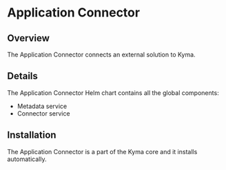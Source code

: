 # Application Connector

## Overview

The Application Connector connects an external solution to Kyma.

## Details

The Application Connector Helm chart contains all the global components:
- Metadata service
- Connector service

## Installation

The Application Connector is a part of the Kyma core and it installs automatically.
